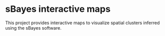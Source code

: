 # sBayes interactive maps
This project provides interactive maps to visualize spatial clusters inferred using the sBayes software. 

